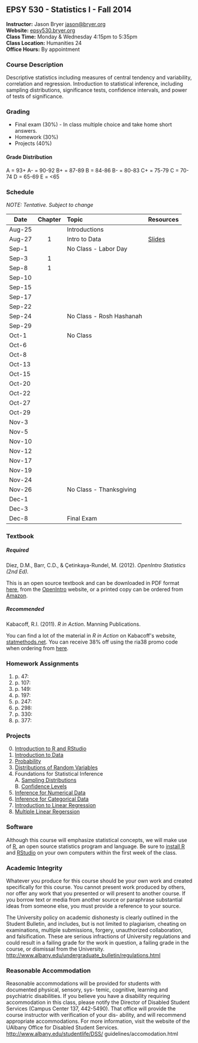 ## EPSY 530 - Statistics I - Fall 2014

**Instructor:** Jason Bryer [jason@bryer.org](mailto:jason@bryer.org?Subject=EPSY530)  
**Website:** [epsy530.bryer.org](http://epsy530.bryer.org)  
**Class Time:** Monday & Wednesday 4:15pm to 5:35pm  
**Class Location:** Humanities 24  
**Office Hours:** By appointment  

### Course Description

Descriptive statistics including measures of central tendency and variability, correlation and regression. Introduction to statistical inference, including sampling distributions, significance tests, confidence intervals, and power of tests of significance.

### Grading

* Final exam (30%) - In class multiple choice and take home short answers.
* Homework (30%)
* Projects (40%)

#### Grade Distribution

A = 93+
A- = 90-92
B+ = 87-89
B = 84-86 
B- = 80-83 
C+ = 75-79
C = 70-74
D = 65-69
E = <65

### Schedule

*NOTE: Tentative. Subject to change*

Date   | Chapter | Topic                    | Resources
-------|:-------:|:-------------------------|:----------
Aug-25 |         | Introductions            |
Aug-27 |   1     | Intro to Data            | [Slides](https://github.com/jbryer/EPSY530Fall2014/blob/master/Slides/Chapter1/Chp%201/chp1.pdf?raw=true)
Sep-1  |         | No Class - Labor Day     |
Sep-3  |   1     |                          |
Sep-8  |   1     |                          |
Sep-10 |         |                          |
Sep-15 |         |                          |
Sep-17 |         |                          |
Sep-22 |         |                          |
Sep-24 |         | No Class - Rosh Hashanah |
Sep-29 |         |                          |
Oct-1  |         | No Class                 |
Oct-6  |         |                          |
Oct-8  |         |                          |
Oct-13 |         |                          |
Oct-15 |         |                          |
Oct-20 |         |                          |
Oct-22 |         |                          |
Oct-27 |         |                          |
Oct-29 |         |                          |
Nov-3  |         |                          |
Nov-5  |         |                          |
Nov-10 |         |                          |
Nov-12 |         |                          |
Nov-17 |         |                          |
Nov-19 |         |                          |
Nov-24 |         |                          |
Nov-26 |         | No Class - Thanksgiving  |
Dec-1  |         |                          |
Dec-3  |         |                          |
Dec-8  |         | Final Exam               |



### Textbook

##### Required

Diez, D.M., Barr, C.D., & Çetinkaya-Rundel, M. (2012). *OpenIntro Statistics (2nd Ed).* 

This is an open source textbook and can be downloaded in PDF format [here](https://github.com/jbryer/EPSY530Fall2014/blob/master/Textbook/OpenIntroStatistics2Ed.pdf?raw=true), from the [OpenIntro](http://www.openintro.org/stat/textbook.php) website, or a printed copy can be ordered from [Amazon](http://www.amazon.com/dp/1478217200).

##### Recommended

Kabacoff, R.I. (2011). *R in Action*. Manning Publications.  

You can find a lot of the material in *R in Action* on Kabacoff's website, [statmethods.net](http://statmethods.net/). You can receive 38% off using the ria38 promo code when ordering from [here](http://www.manning.com/kabacoff/).


### Homework Assignments

1. p. 47: 
2. p. 107: 
3. p. 149: 
4. p. 197: 
5. p. 247: 
6. p. 298: 
7. p. 330: 
8. p. 377: 

### Projects

0. [Introduction to R and RStudio](https://github.com/jbryer/EPSY530Fall2014/blob/master/Labs/0%20Intro%20R%20and%20RStudio.pdf?raw=true)
1. [Introduction to Data](https://github.com/jbryer/EPSY530Fall2014/blob/master/Labs/1%20Intro%20to%20Data.pdf?raw=true)
2. [Probability](https://github.com/jbryer/EPSY530Fall2014/blob/master/Labs/2%20Probability.pdf?raw=true)
3. [Distributions of Random Variables](https://github.com/jbryer/EPSY530Fall2014/blob/master/Labs/3%20Distributions%20of%20Random%20Variables.pdf?raw=true)
4. Foundations for Statistical Inference  
    A. [Sampling Distributions](https://github.com/jbryer/EPSY530Fall2014/blob/master/Labs/4a%20Sampling%20Distributions.pdf?raw=true)  
    B. [Confidence Levels](https://github.com/jbryer/EPSY530Fall2014/blob/master/Labs/4b%20Confidence%20Intervals.pdf?raw=true)  
5. [Inference for Numerical Data](https://github.com/jbryer/EPSY530Fall2014/blob/master/Labs/5%20Inference%20for%20Numerical%20Data.pdf?raw=true)
6. [Inference for Categorical Data](https://github.com/jbryer/EPSY530Fall2014/blob/master/Labs/6%20Inference%20for%20Categorical%20Data.pdf?raw=true)
7. [Introduction to Linear Regression](https://github.com/jbryer/EPSY530Fall2014/blob/master/Labs/7%20Intro%20to%20Linear%20Regression.pdf?raw=true)
8. [Multiple Linear Regerssion](https://github.com/jbryer/EPSY530Fall2014/blob/master/Labs/8%20Multiple%20Linear%20Regression.pdf?raw=true)

### Software

Although this course will emphasize statistical concepts, we will make use of [R](http://r-project.org), an open source statistics program and language. Be sure to [install R](http://cran.r-project.org/) and [RStudio](http://rstudio.com) on your own computers within the first week of the class.


### Academic Integrity

Whatever you produce for this course should be your own work and created specifically for this course. You cannot present work produced by others, nor offer any work that you presented or will present to another course. If you borrow text or media from another source or paraphrase substantial ideas from someone else, you must provide a reference to your source.

The University policy on academic dishonesty is clearly outlined in the Student Bulletin, and includes, but is not limited to plagiarism, cheating on examinations, multiple submissions, forgery, unauthorized collaboration, and falsification. These are serious infractions of University regulations and could result in a failing grade for the work in question, a failing grade in the course, or dismissal from the University. http://www.albany.edu/undergraduate_bulletin/regulations.html

### Reasonable Accommodation

Reasonable accommodations will be provided for students with documented physical, sensory, sys- temic, cognitive, learning and psychiatric disabilities. If you believe you have a disability requiring accommodation in this class, please notify the Director of Disabled Student Services (Campus Center 137, 442-5490). That office will provide the course instructor with verification of your dis- ability, and will recommend appropriate accommodations. For more information, visit the website of the UAlbany Office for Disabled Student Services. http://www.albany.edu/studentlife/DSS/ guidelines/accomodation.html
